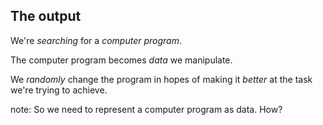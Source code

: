 ## The output

We're _searching_ for a _computer program_.

The computer program becomes _data_ we manipulate.

We _randomly_ change the program in hopes of making it _better_ at
the task we're trying to achieve.

note:
    So we need to represent a computer program as data. How?

